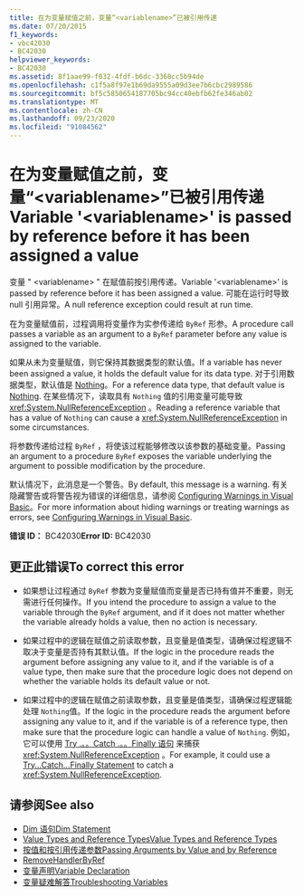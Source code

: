 ```yaml
---
title: 在为变量赋值之前，变量“<variablename>”已被引用传递
ms.date: 07/20/2015
f1_keywords:
- vbc42030
- BC42030
helpviewer_keywords:
- BC42030
ms.assetid: 8f1aae99-f032-4fdf-b6dc-3360cc5b94de
ms.openlocfilehash: c1f5a8f97e1b69da9555a09d3ee7b6cbc2989586
ms.sourcegitcommit: bf5c5850654187705bc94cc40ebfb62fe346ab02
ms.translationtype: MT
ms.contentlocale: zh-CN
ms.lasthandoff: 09/23/2020
ms.locfileid: "91084562"
---
```

# <a name="variable-variablename-is-passed-by-reference-before-it-has-been-assigned-a-value"></a><span data-ttu-id="2fd82-102">在为变量赋值之前，变量“\<variablename>”已被引用传递</span><span class="sxs-lookup"><span data-stu-id="2fd82-102">Variable '\<variablename>' is passed by reference before it has been assigned a value</span></span>

<span data-ttu-id="2fd82-103">变量 " \<variablename> " 在赋值前按引用传递。</span><span class="sxs-lookup"><span data-stu-id="2fd82-103">Variable '\<variablename>' is passed by reference before it has been assigned a value.</span></span> <span data-ttu-id="2fd82-104">可能在运行时导致 null 引用异常。</span><span class="sxs-lookup"><span data-stu-id="2fd82-104">A null reference exception could result at run time.</span></span>  
  
 <span data-ttu-id="2fd82-105">在为变量赋值前，过程调用将变量作为实参传递给 `ByRef` 形参。</span><span class="sxs-lookup"><span data-stu-id="2fd82-105">A procedure call passes a variable as an argument to a `ByRef` parameter before any value is assigned to the variable.</span></span>  
  
 <span data-ttu-id="2fd82-106">如果从未为变量赋值，则它保持其数据类型的默认值。</span><span class="sxs-lookup"><span data-stu-id="2fd82-106">If a variable has never been assigned a value, it holds the default value for its data type.</span></span> <span data-ttu-id="2fd82-107">对于引用数据类型，默认值是 [Nothing](../language-reference/nothing.md)。</span><span class="sxs-lookup"><span data-stu-id="2fd82-107">For a reference data type, that default value is [Nothing](../language-reference/nothing.md).</span></span> <span data-ttu-id="2fd82-108">在某些情况下，读取具有 `Nothing` 值的引用变量可能导致 <xref:System.NullReferenceException> 。</span><span class="sxs-lookup"><span data-stu-id="2fd82-108">Reading a reference variable that has a value of `Nothing` can cause a <xref:System.NullReferenceException> in some circumstances.</span></span>  
  
 <span data-ttu-id="2fd82-109">将参数传递给过程 `ByRef` ，将使该过程能够修改以该参数的基础变量。</span><span class="sxs-lookup"><span data-stu-id="2fd82-109">Passing an argument to a procedure `ByRef` exposes the variable underlying the argument to possible modification by the procedure.</span></span>  
  
 <span data-ttu-id="2fd82-110">默认情况下，此消息是一个警告。</span><span class="sxs-lookup"><span data-stu-id="2fd82-110">By default, this message is a warning.</span></span> <span data-ttu-id="2fd82-111">有关隐藏警告或将警告视为错误的详细信息，请参阅 [Configuring Warnings in Visual Basic](/visualstudio/ide/configuring-warnings-in-visual-basic)。</span><span class="sxs-lookup"><span data-stu-id="2fd82-111">For more information about hiding warnings or treating warnings as errors, see [Configuring Warnings in Visual Basic](/visualstudio/ide/configuring-warnings-in-visual-basic).</span></span>  
  
 <span data-ttu-id="2fd82-112">**错误 ID：** BC42030</span><span class="sxs-lookup"><span data-stu-id="2fd82-112">**Error ID:** BC42030</span></span>  
  
## <a name="to-correct-this-error"></a><span data-ttu-id="2fd82-113">更正此错误</span><span class="sxs-lookup"><span data-stu-id="2fd82-113">To correct this error</span></span>  
  
- <span data-ttu-id="2fd82-114">如果想让过程通过 `ByRef` 参数为变量赋值而变量是否已持有值并不重要，则无需进行任何操作。</span><span class="sxs-lookup"><span data-stu-id="2fd82-114">If you intend the procedure to assign a value to the variable through the `ByRef` argument, and if it does not matter whether the variable already holds a value, then no action is necessary.</span></span>  
  
- <span data-ttu-id="2fd82-115">如果过程中的逻辑在赋值之前读取参数，且变量是值类型，请确保过程逻辑不取决于变量是否持有其默认值。</span><span class="sxs-lookup"><span data-stu-id="2fd82-115">If the logic in the procedure reads the argument before assigning any value to it, and if the variable is of a value type, then make sure that the procedure logic does not depend on whether the variable holds its default value or not.</span></span>  
  
- <span data-ttu-id="2fd82-116">如果过程中的逻辑在赋值之前读取参数，且变量是值类型，请确保过程逻辑能处理 `Nothing`值。</span><span class="sxs-lookup"><span data-stu-id="2fd82-116">If the logic in the procedure reads the argument before assigning any value to it, and if the variable is of a reference type, then make sure that the procedure logic can handle a value of `Nothing`.</span></span> <span data-ttu-id="2fd82-117">例如，它可以使用 [Try .。。Catch .。。Finally 语句](../language-reference/statements/try-catch-finally-statement.md) 来捕获 <xref:System.NullReferenceException> 。</span><span class="sxs-lookup"><span data-stu-id="2fd82-117">For example, it could use a [Try...Catch...Finally Statement](../language-reference/statements/try-catch-finally-statement.md) to catch a <xref:System.NullReferenceException>.</span></span>  
  
## <a name="see-also"></a><span data-ttu-id="2fd82-118">请参阅</span><span class="sxs-lookup"><span data-stu-id="2fd82-118">See also</span></span>

- [<span data-ttu-id="2fd82-119">Dim 语句</span><span class="sxs-lookup"><span data-stu-id="2fd82-119">Dim Statement</span></span>](../language-reference/statements/dim-statement.md)
- [<span data-ttu-id="2fd82-120">Value Types and Reference Types</span><span class="sxs-lookup"><span data-stu-id="2fd82-120">Value Types and Reference Types</span></span>](../programming-guide/language-features/data-types/value-types-and-reference-types.md)
- [<span data-ttu-id="2fd82-121">按值和按引用传递参数</span><span class="sxs-lookup"><span data-stu-id="2fd82-121">Passing Arguments by Value and by Reference</span></span>](../programming-guide/language-features/procedures/passing-arguments-by-value-and-by-reference.md)
- [<span data-ttu-id="2fd82-122">RemoveHandler</span><span class="sxs-lookup"><span data-stu-id="2fd82-122">ByRef</span></span>](../language-reference/modifiers/byref.md)
- [<span data-ttu-id="2fd82-123">变量声明</span><span class="sxs-lookup"><span data-stu-id="2fd82-123">Variable Declaration</span></span>](../programming-guide/language-features/variables/variable-declaration.md)
- [<span data-ttu-id="2fd82-124">变量疑难解答</span><span class="sxs-lookup"><span data-stu-id="2fd82-124">Troubleshooting Variables</span></span>](../programming-guide/language-features/variables/troubleshooting-variables.md)
